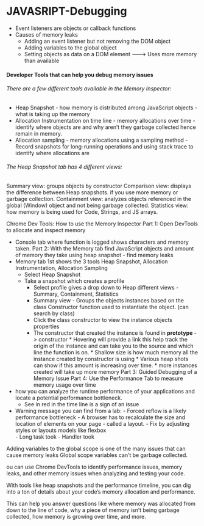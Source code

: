 # JAVASRIPT-Debugging

- Event listeners are objects or callback functions <br>
- Causes of memory leaks <br>
  * Adding an event listener but not removing the DOM object
  * Adding variables to the global object
  * Setting objects as data on a DOM element ---> Uses more memory than available
    
#### Developer Tools that can help you debug memory issues

###### There are a few different tools available in the Memory Inspector:
  * Heap Snapshot - how memory is distributed among JavaScript objects - what is taking up the memory
  * Allocation Instrumentation on time line - memory allocations over time - identify where objects are and why aren’t they garbage collected hence remain in memory. 
  * Allocation sampling - memory allocations using a sampling method - Record snapshots for long-running operations and using stack trace to identify where allocations are

###### The Heap Snapshot tab has 4 different views:

Summary view: groups objects by constructor 
Comparison view: displays the difference between Heap snapshots. if you use more memory or garbage collection.
Containment view: analyzes objects referenced in the global (Window) object and not being garbage collected.
Statistics view: how memory is being used for Code, Strings, and JS arrays.




Chrome Dev Tools: How to use the Memory Inspector
Part 1: Open DevTools to allocate and inspect memory
  * Console tab where function is logged shows characters and memory taken. 
Part 2: With the Memory tab find JavaScript objects and amount of memory they take using heap snapshot - find memory leaks
   * Memory tab 1st shows the 3 tools Heap Snapshot, Allocation Instrumentation, Allocation Sampling
     * Select Heap Snapshot
     * Take a snapshot which creates a profile
         * Select profile gives a drop down to Heap different views - Summary, Containment, Statistics
         * Summary view - Groups the objects instances based on the class Constructor function used to instantiate the object. (can search by class)
         * Click the class constructor to view the instance objects properties
         * The constructor that created the instance is found in __prototype__ -> constructor
               * Hovering will provide a link this help track the origin of the instance and can take you to the source and which line the function is on.
               * Shallow size is how much memory all the instance created by constructor is using
               * Various heap shots can show if this amount is increasing over time.
               * more instances created will take up more memory
Part 3: Guided Debugging of a Memory Issue
Part 4: Use the Performance Tab to measure memory usage over time 
  * how you can analyze the runtime performance of your applications and locate a potential performance bottleneck.
      * See in red in the time line is a sign of an issue
  * Warning message you can find from a lab:
                 - Forced reflow is a likely performance bottleneck
                    - A browser has to recalculate the size and location of elements on your page - called a layout. 
                    - Fix by adjusting styles or layouts models like flexbox  
                 - Long task took 
                 - Handler took
    
Adding variables to the global scope is one of the many issues that can cause memory leaks
Global scope variables can’t be garbage collected.

ou can use Chrome DevTools to identify performance issues, memory leaks, and other memory issues when analyzing and testing your code.

With tools like heap snapshots and the performance timeline, you can dig into a ton of details about your code’s memory allocation and performance.

This can help you answer questions like where memory was allocated from down to the line of code, why a piece of memory isn’t being garbage collected, how memory is growing over time, and more.

